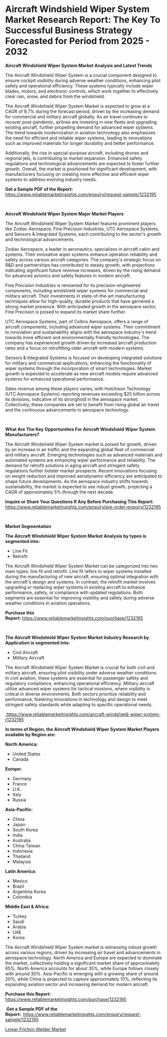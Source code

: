 <p><h1>Aircraft Windshield Wiper System Market Research Report: The Key To Successful Business Strategy Forecasted for Period from 2025 - 2032</h1></p><p><strong>Aircraft Windshield Wiper System Market Analysis and Latest Trends</strong></p>
<p><p>The Aircraft Windshield Wiper System is a crucial component designed to ensure cockpit visibility during adverse weather conditions, enhancing pilot safety and operational efficiency. These systems typically include wiper blades, motors, and electronic controls, which work together to effectively clear rain, snow, and debris from the windshield.</p><p>The Aircraft Windshield Wiper System Market is expected to grow at a CAGR of 9.7% during the forecast period, driven by the increasing demand for commercial and military aircraft globally. As air travel continues to recover post-pandemic, airlines are investing in new fleets and upgrading existing aircraft, further propelling demand for advanced wiper systems. The trend towards modernization in aviation technology also emphasizes the need for efficient and reliable wiper systems, leading to innovations such as improved materials for longer durability and better performance.</p><p>Additionally, the rise in special-purpose aircraft, including drones and regional jets, is contributing to market expansion. Enhanced safety regulations and technological advancements are expected to foster further growth. Overall, the market is positioned for significant development, with manufacturers focusing on creating more effective and efficient wiper systems to address evolving industry needs.</p></p>
<p><strong>Get a Sample PDF of the Report:&nbsp;</strong> <a href="https://www.reliablemarketinsights.com/enquiry/request-sample/1232195?utm_campaign=3293&utm_medium=2&utm_source=Github&utm_content=ia&utm_term=09042025&utm_id=aircraft-windshield-wiper-system">https://www.reliablemarketinsights.com/enquiry/request-sample/1232195</a></p>
<p>&nbsp;</p>
<p><strong>Aircraft Windshield Wiper System Major Market Players</strong></p>
<p><p>The Aircraft Windshield Wiper System Market features prominent players like Zodiac Aerospace, Fine Precision Industries, UTC Aerospace Systems, and Sensors & Integrated Systems, each contributing to the sector's growth and technological advancements.</p><p>Zodiac Aerospace, a leader in aeronautics, specializes in aircraft cabin and systems. Their innovative wiper systems enhance operation reliability and safety across various aircraft categories. The company's strategic focus on R&D and partnerships has contributed to steady growth, with projections indicating significant future revenue increases, driven by the rising demand for advanced avionics and safety features in modern aircraft.</p><p>Fine Precision Industries is renowned for its precision-engineered components, including windshield wiper systems for commercial and military aircraft. Their investments in state-of-the-art manufacturing techniques allow for high-quality, durable products that have garnered a strong market presence. With anticipated growth in the aerospace sector, Fine Precision is poised to expand its market share further.</p><p>UTC Aerospace Systems, part of Collins Aerospace, offers a range of aircraft components, including advanced wiper systems. Their commitment to innovation and sustainability aligns with the aerospace industry's trend towards more efficient and environmentally friendly technologies. The company has experienced growth driven by increased aircraft production rates and a focus on retrofitting older aircraft with modern systems.</p><p>Sensors & Integrated Systems is focused on developing integrated solutions for military and commercial applications, enhancing the functionality of wiper systems through the incorporation of smart technologies. Market growth is expected to accelerate as new aircraft models require advanced systems for enhanced operational performance.</p><p>Sales revenue among these players varies, with Hutchison Technology (UTC Aerospace Systems) reporting revenues exceeding $25 billion across its divisions, indicative of its stronghold in the aerospace market. Collectively, these companies are set to benefit from rising global air travel and the continuous advancements in aerospace technology.</p></p>
<p>&nbsp;</p>
<p><strong>What Are The Key Opportunities For Aircraft Windshield Wiper System Manufacturers?</strong></p>
<p><p>The Aircraft Windshield Wiper System market is poised for growth, driven by an increase in air traffic and the expanding global fleet of commercial and military aircraft. Emerging technologies such as advanced materials and automated systems are enhancing wiper performance and reliability. The demand for retrofit solutions in aging aircraft and stringent safety regulations further bolster market prospects. Recent innovations focusing on weight reduction and improved aerodynamic efficiency are anticipated to shape future developments. As the aerospace industry shifts towards sustainability, the market is expected to see robust growth, projecting a CAGR of approximately 5% through the next decade.</p></p>
<p><strong>Inquire or Share Your Questions If Any Before Purchasing This Report:</strong> <a href="https://www.reliablemarketinsights.com/enquiry/pre-order-enquiry/1232195?utm_campaign=3293&utm_medium=2&utm_source=Github&utm_content=ia&utm_term=09042025&utm_id=aircraft-windshield-wiper-system">https://www.reliablemarketinsights.com/enquiry/pre-order-enquiry/1232195</a></p>
<p>&nbsp;</p>
<p><strong>Market Segmentation</strong></p>
<p><strong>The Aircraft Windshield Wiper System Market Analysis by types is segmented into:</strong></p>
<p><ul><li>Line Fit</li><li>Retrofit</li></ul></p>
<p><p>The Aircraft Windshield Wiper System Market can be categorized into two main types: line fit and retrofit. Line fit refers to wiper systems installed during the manufacturing of new aircraft, ensuring optimal integration with the aircraft's design and systems. In contrast, the retrofit market involves upgrading or replacing wiper systems in existing aircraft to enhance performance, safety, or compliance with updated regulations. Both segments are essential for improving visibility and safety during adverse weather conditions in aviation operations.</p></p>
<p><strong>Purchase this Report:&nbsp;</strong><a href="https://www.reliablemarketinsights.com/purchase/1232195?utm_campaign=3293&utm_medium=2&utm_source=Github&utm_content=ia&utm_term=09042025&utm_id=aircraft-windshield-wiper-system">https://www.reliablemarketinsights.com/purchase/1232195</a></p>
<p>&nbsp;</p>
<p><strong>The Aircraft Windshield Wiper System Market Industry Research by Application is segmented into:</strong></p>
<p><ul><li>Civil Aircraft</li><li>Military Aircraft</li></ul></p>
<p><p>The Aircraft Windshield Wiper System Market is crucial for both civil and military aircraft, ensuring pilot visibility under adverse weather conditions. In civil aviation, these systems are essential for passenger safety and regulatory compliance, enhancing operational efficiency. Military aircraft utilize advanced wiper systems for tactical missions, where visibility is critical in diverse environments. Both sectors prioritize reliability and performance, fostering innovations in technology and design to meet stringent safety standards while adapting to specific operational needs.</p></p>
<p><a href="https://www.reliablemarketinsights.com/aircraft-windshield-wiper-system-r1232195?utm_campaign=3293&utm_medium=2&utm_source=Github&utm_content=ia&utm_term=09042025&utm_id=aircraft-windshield-wiper-system">&nbsp;https://www.reliablemarketinsights.com/aircraft-windshield-wiper-system-r1232195</a></p>
<p><strong>In terms of Region, the Aircraft Windshield Wiper System Market Players available by Region are:</strong></p>
<p>
    <p> <strong> North America: </strong>
        <ul>
            <li>United States</li>
            <li>Canada</li>
        </ul>
        </p> 
    <p> <strong> Europe: </strong>
        <ul>
            <li>Germany</li>
            <li>France</li>
            <li>U.K.</li>
            <li>Italy</li>
            <li>Russia</li>
        </ul>
        </p> 
    <p> <strong> Asia-Pacific: </strong>
        <ul>
            <li>China</li>
            <li>Japan</li>
            <li>South Korea</li>
            <li>India</li>
            <li>Australia</li>
            <li>China Taiwan</li>
            <li>Indonesia</li>
            <li>Thailand</li>
            <li>Malaysia</li>
        </ul>
        </p> 
    <p> <strong> Latin America: </strong>
        <ul>
            <li>Mexico</li>
            <li>Brazil</li>
            <li>Argentina Korea</li>
            <li>Colombia</li>
        </ul>
        </p> 
    <p> <strong> Middle East & Africa: </strong>
        <ul>
            <li>Turkey</li>
            <li>Saudi</li>
            <li>Arabia</li>
            <li>UAE</li>
            <li>Korea</li>
        </ul>
    </p>
    </p>
<p><p>The Aircraft Windshield Wiper System market is witnessing robust growth across various regions, driven by increasing air travel and advancements in aerospace technology. North America and Europe are expected to dominate the market, collectively holding a significant market share of approximately 65%. North America accounts for about 35%, while Europe follows closely with around 30%. Asia-Pacific is emerging with a growing share of around 20%, while China is projected to capture approximately 10%, reflecting its expanding aviation sector and increasing demand for modern aircraft.</p></p>
<p><strong>Purchase this Report: </strong><a href="https://www.reliablemarketinsights.com/purchase/1232195?utm_campaign=3293&utm_medium=2&utm_source=Github&utm_content=ia&utm_term=09042025&utm_id=aircraft-windshield-wiper-system">https://www.reliablemarketinsights.com/purchase/1232195</a></p>
<p>&nbsp;<strong>Get a Sample PDF of the Report:&nbsp;&nbsp;</strong><a href="https://www.reliablemarketinsights.com/enquiry/request-sample/1232195?utm_campaign=3293&utm_medium=2&utm_source=Github&utm_content=ia&utm_term=09042025&utm_id=aircraft-windshield-wiper-system">https://www.reliablemarketinsights.com/enquiry/request-sample/1232195</a></p>
<p><strong></strong></p>
<p><p><a href="https://github.com/jhamygunler/Market-Research-Report-List-1/blob/main/linear-friction-welder-market.md?utm_campaign=3293&utm_medium=2&utm_source=Github&utm_content=ia&utm_term=09042025&utm_id=aircraft-windshield-wiper-system">Linear Friction Welder Market</a></p></p>